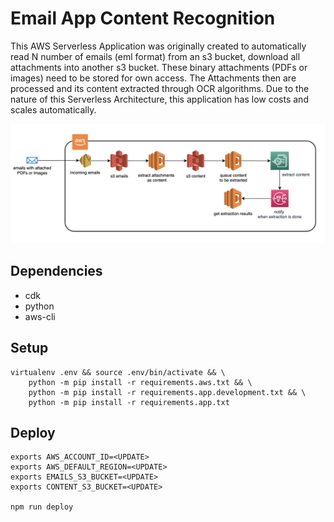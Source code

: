 # Email App Content Recognition
This AWS Serverless Application was originally created to automatically read N number of emails (eml format) from an s3 bucket, download all attachments into another s3 bucket. These binary attachments (PDFs or images) need to be stored for own access. The Attachments then are processed and its content extracted through OCR algorithms. Due to the nature of this Serverless Architecture, this application has low costs and scales automatically.

![See Architecture Design here](./design.png)

## Dependencies
- cdk
- python
- aws-cli

## Setup
```
virtualenv .env && source .env/bin/activate && \
    python -m pip install -r requirements.aws.txt && \
    python -m pip install -r requirements.app.development.txt && \
    python -m pip install -r requirements.app.txt
```

## Deploy
```
exports AWS_ACCOUNT_ID=<UPDATE> 
exports AWS_DEFAULT_REGION=<UPDATE> 
exports EMAILS_S3_BUCKET=<UPDATE> 
exports CONTENT_S3_BUCKET=<UPDATE>

npm run deploy
```

